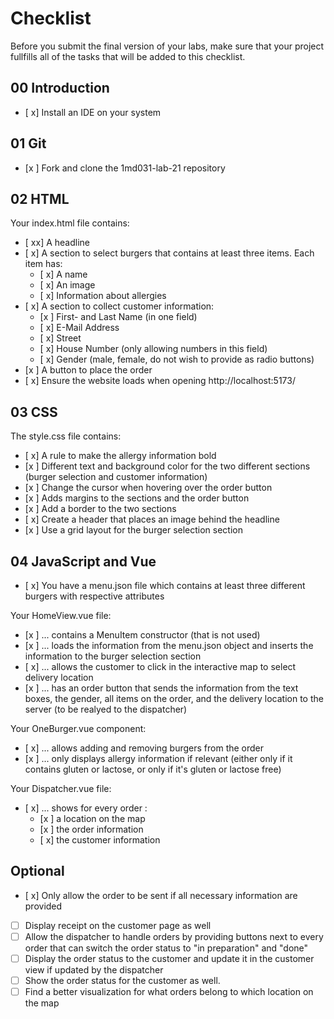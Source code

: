 # Checklist

Before you submit the final version of your labs, make sure that your project fullfills all of the tasks that will be added to this checklist.

## 00 Introduction

- [ x] Install an IDE on your system

## 01 Git

- [x ] Fork and clone the 1md031-lab-21 repository

## 02 HTML

Your index.html file contains:
- [ xx] A headline
- [ x] A section to select burgers that contains at least three items. Each item has:
    - [ x] A name
    - [ x] An image
    - [ x] Information about allergies 
- [ x] A section to collect customer information:
    - [x ] First- and Last Name (in one field)
    - [ x] E-Mail Address
    - [ x] Street
    - [ x] House Number (only allowing numbers in this field)
    - [ x] Gender (male, female, do not wish to provide as radio buttons)
- [x ] A button to place the order
- [ x] Ensure the website loads when opening http://localhost:5173/


## 03 CSS

The style.css file contains:
- [ x] A rule to make the allergy information bold
- [x ] Different text and background color for the two different sections (burger selection and customer information)
- [x ] Change the cursor when hovering over the order button
- [x ] Adds margins to the sections and the order button
- [x ] Add a border to the two sections
- [ x] Create a header that places an image behind the headline
- [x ] Use a grid layout for the burger selection section

## 04 JavaScript and Vue

- [ x] You have a menu.json file which contains at least three different burgers with respective attributes

Your HomeView.vue file:
- [x ] ... contains a MenuItem constructor (that is not used)
- [x ] ... loads the information from the menu.json object and inserts the information to the burger selection section
- [ x] ... allows the customer to click in the interactive map to select delivery location
- [x ] ... has an order button that sends the information from the text boxes, the gender, all items on the order, and the delivery location to the server (to be realyed to the dispatcher)

Your OneBurger.vue component:
- [ x] ... allows adding and removing burgers from the order
- [x ] ... only displays allergy information if relevant (either only if it contains gluten or lactose, or only if it's gluten or lactose free)

Your Dispatcher.vue file:
- [ x] ... shows for every order :
    - [x ] a location on the map
    - [x ] the order information
    - [ x] the customer information

## Optional
- [ x] Only allow the order to be sent if all necessary information are provided
- [ ] Display receipt on the customer page as well
- [ ] Allow the dispatcher to handle orders by providing buttons next to every order that can switch the order status to "in preparation" and "done"
- [ ] Display the order status to the customer and update it in the customer view if updated by the dispatcher
- [ ] Show the order status for the customer as well.
- [ ] Find a better visualization for what orders belong to which location on the map
